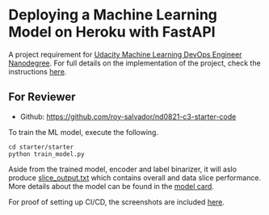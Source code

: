 # Deploying a Machine Learning Model on Heroku with FastAPI
A project requirement for [Udacity Machine Learning DevOps Engineer Nanodegree](https://www.udacity.com/course/machine-learning-dev-ops-engineer-nanodegree--nd0821). For full details on the implementation of the project, check the instructions [here](starter/README.md).

## For Reviewer
* Github: https://github.com/roy-salvador/nd0821-c3-starter-code

To train the ML model, execute the following.
```
cd starter/starter
python train_model.py
```
Aside from the trained model, encoder and label binarizer, it will aslo produce [slice_output.txt](starter/starter/slice_output.txt) which contains overall and data slice performance. More details about the model can be found in the [model card](starter/model_card_template.md).

For proof of setting up CI/CD, the screenshots are included [here](starter/screenshots).


